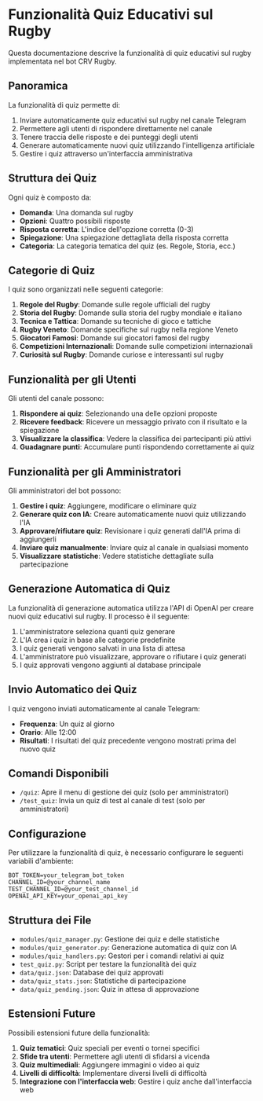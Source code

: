 # Funzionalità Quiz Educativi sul Rugby

Questa documentazione descrive la funzionalità di quiz educativi sul rugby implementata nel bot CRV Rugby.

## Panoramica

La funzionalità di quiz permette di:

1. Inviare automaticamente quiz educativi sul rugby nel canale Telegram
2. Permettere agli utenti di rispondere direttamente nel canale
3. Tenere traccia delle risposte e dei punteggi degli utenti
4. Generare automaticamente nuovi quiz utilizzando l'intelligenza artificiale
5. Gestire i quiz attraverso un'interfaccia amministrativa

## Struttura dei Quiz

Ogni quiz è composto da:

- **Domanda**: Una domanda sul rugby
- **Opzioni**: Quattro possibili risposte
- **Risposta corretta**: L'indice dell'opzione corretta (0-3)
- **Spiegazione**: Una spiegazione dettagliata della risposta corretta
- **Categoria**: La categoria tematica del quiz (es. Regole, Storia, ecc.)

## Categorie di Quiz

I quiz sono organizzati nelle seguenti categorie:

1. **Regole del Rugby**: Domande sulle regole ufficiali del rugby
2. **Storia del Rugby**: Domande sulla storia del rugby mondiale e italiano
3. **Tecnica e Tattica**: Domande su tecniche di gioco e tattiche
4. **Rugby Veneto**: Domande specifiche sul rugby nella regione Veneto
5. **Giocatori Famosi**: Domande sui giocatori famosi del rugby
6. **Competizioni Internazionali**: Domande sulle competizioni internazionali
7. **Curiosità sul Rugby**: Domande curiose e interessanti sul rugby

## Funzionalità per gli Utenti

Gli utenti del canale possono:

1. **Rispondere ai quiz**: Selezionando una delle opzioni proposte
2. **Ricevere feedback**: Ricevere un messaggio privato con il risultato e la spiegazione
3. **Visualizzare la classifica**: Vedere la classifica dei partecipanti più attivi
4. **Guadagnare punti**: Accumulare punti rispondendo correttamente ai quiz

## Funzionalità per gli Amministratori

Gli amministratori del bot possono:

1. **Gestire i quiz**: Aggiungere, modificare o eliminare quiz
2. **Generare quiz con IA**: Creare automaticamente nuovi quiz utilizzando l'IA
3. **Approvare/rifiutare quiz**: Revisionare i quiz generati dall'IA prima di aggiungerli
4. **Inviare quiz manualmente**: Inviare quiz al canale in qualsiasi momento
5. **Visualizzare statistiche**: Vedere statistiche dettagliate sulla partecipazione

## Generazione Automatica di Quiz

La funzionalità di generazione automatica utilizza l'API di OpenAI per creare nuovi quiz educativi sul rugby. Il processo è il seguente:

1. L'amministratore seleziona quanti quiz generare
2. L'IA crea i quiz in base alle categorie predefinite
3. I quiz generati vengono salvati in una lista di attesa
4. L'amministratore può visualizzare, approvare o rifiutare i quiz generati
5. I quiz approvati vengono aggiunti al database principale

## Invio Automatico dei Quiz

I quiz vengono inviati automaticamente al canale Telegram:

- **Frequenza**: Un quiz al giorno
- **Orario**: Alle 12:00
- **Risultati**: I risultati del quiz precedente vengono mostrati prima del nuovo quiz

## Comandi Disponibili

- `/quiz`: Apre il menu di gestione dei quiz (solo per amministratori)
- `/test_quiz`: Invia un quiz di test al canale di test (solo per amministratori)

## Configurazione

Per utilizzare la funzionalità di quiz, è necessario configurare le seguenti variabili d'ambiente:

```
BOT_TOKEN=your_telegram_bot_token
CHANNEL_ID=@your_channel_name
TEST_CHANNEL_ID=@your_test_channel_id
OPENAI_API_KEY=your_openai_api_key
```

## Struttura dei File

- `modules/quiz_manager.py`: Gestione dei quiz e delle statistiche
- `modules/quiz_generator.py`: Generazione automatica di quiz con IA
- `modules/quiz_handlers.py`: Gestori per i comandi relativi ai quiz
- `test_quiz.py`: Script per testare la funzionalità dei quiz
- `data/quiz.json`: Database dei quiz approvati
- `data/quiz_stats.json`: Statistiche di partecipazione
- `data/quiz_pending.json`: Quiz in attesa di approvazione

## Estensioni Future

Possibili estensioni future della funzionalità:

1. **Quiz tematici**: Quiz speciali per eventi o tornei specifici
2. **Sfide tra utenti**: Permettere agli utenti di sfidarsi a vicenda
3. **Quiz multimediali**: Aggiungere immagini o video ai quiz
4. **Livelli di difficoltà**: Implementare diversi livelli di difficoltà
5. **Integrazione con l'interfaccia web**: Gestire i quiz anche dall'interfaccia web